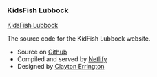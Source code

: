 ### KidsFish Lubbock

[KidsFish Lubbock](https://kidsfishlubbock.com)

The source code for the KidFish Lubbock website.

- Source on [Github](https://github.com)
- Compiled and served by [Netlify](https://www.netlify.com/)
- Designed by [Clayton Errington](https://claytonerrington.com)
